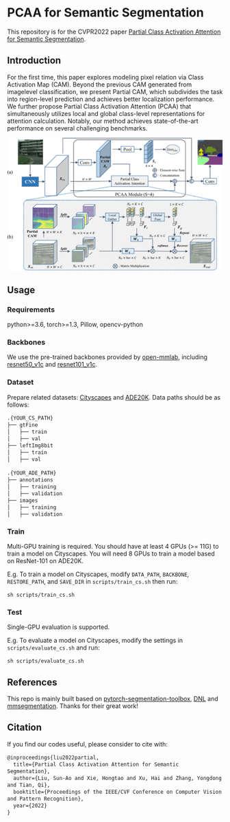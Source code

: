# PCAA for Semantic Segmentation
This repository is for the CVPR2022 paper [Partial Class Activation Attention for Semantic Segmentation](https://openaccess.thecvf.com/content/CVPR2022/papers/Liu_Partial_Class_Activation_Attention_for_Semantic_Segmentation_CVPR_2022_paper.pdf).

## Introduction
For the first time, this paper explores modeling pixel relation via Class Activation Map (CAM). Beyond the previous CAM generated from imagelevel classification, we present Partial CAM, which subdivides the task into region-level prediction and achieves better localization performance. We further propose Partial Class Activation Attention (PCAA) that simultaneously utilizes local and global class-level representations for attention calculation. Notably, our method achieves state-of-the-art performance on several challenging benchmarks.

<div align="center">
  <img src="figures/network.png" width="600" />
</div>

## Usage
### Requirements
python>=3.6, torch>=1.3, Pillow, opencv-python

### Backbones
We use the pre-trained backbones provided by [open-mmlab](https://github.com/open-mmlab/mmcv/blob/master/mmcv/model_zoo/open_mmlab.json), including [resnet50_v1c](https://download.openmmlab.com/pretrain/third_party/resnet50_v1c-2cccc1ad.pth) and [resnet101_v1c](https://download.openmmlab.com/pretrain/third_party/resnet101_v1c-e67eebb6.pth).

### Dataset
Prepare related datasets: [Cityscapes](https://www.cityscapes-dataset.com) and [ADE20K](http://groups.csail.mit.edu/vision/datasets/ADE20K). Data paths should be as follows:
```
.{YOUR_CS_PATH}
├── gtFine
│   ├── train
│   ├── val
├── leftImg8bit
│   ├── train
│   ├── val

.{YOUR_ADE_PATH}
├── annotations
│   ├── training
│   ├── validation
├── images
│   ├── training
│   ├── validation
```

### Train
Multi-GPU training is required. You should have at least 4 GPUs (>= 11G) to train a model on Cityscapes. You will need 8 GPUs to train a model based on ResNet-101 on ADE20K.

E.g. To train a model on Cityscapes, modify `DATA_PATH`, `BACKBONE`, `RESTORE_PATH`, and `SAVE_DIR` in `scripts/train_cs.sh` then run:
```
sh scripts/train_cs.sh
```

### Test
Single-GPU evaluation is supported.

E.g. To evaluate a model on Cityscapes, modify the settings in `scripts/evaluate_cs.sh` and run:
```
sh scripts/evaluate_cs.sh
```

## References
This repo is mainly built based on [pytorch-segmentation-toolbox](https://github.com/speedinghzl/pytorch-segmentation-toolbox/tree/pytorch-1.1), [DNL](https://github.com/yinmh17/DNL-Semantic-Segmentation) and [mmsegmentation](https://github.com/open-mmlab/mmsegmentation). Thanks for their great work!

## Citation
If you find our codes useful, please consider to cite with:
```
@inproceedings{liu2022partial,
  title={Partial Class Activation Attention for Semantic Segmentation},
  author={Liu, Sun-Ao and Xie, Hongtao and Xu, Hai and Zhang, Yongdong and Tian, Qi},
  booktitle={Proceedings of the IEEE/CVF Conference on Computer Vision and Pattern Recognition},
  year={2022}
}
```

